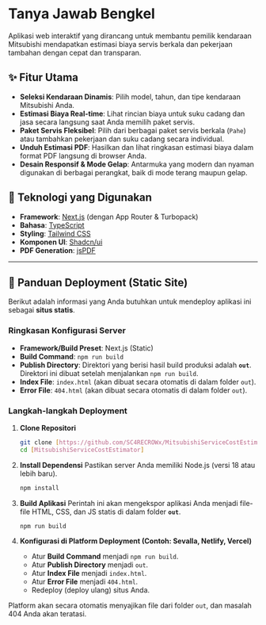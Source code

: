 # Tanya Jawab Bengkel

Aplikasi web interaktif yang dirancang untuk membantu pemilik kendaraan Mitsubishi mendapatkan estimasi biaya servis berkala dan pekerjaan tambahan dengan cepat dan transparan.

## ✨ Fitur Utama

- **Seleksi Kendaraan Dinamis**: Pilih model, tahun, dan tipe kendaraan Mitsubishi Anda.
- **Estimasi Biaya Real-time**: Lihat rincian biaya untuk suku cadang dan jasa secara langsung saat Anda memilih paket servis.
- **Paket Servis Fleksibel**: Pilih dari berbagai paket servis berkala (`Pahe`) atau tambahkan pekerjaan dan suku cadang secara individual.
- **Unduh Estimasi PDF**: Hasilkan dan lihat ringkasan estimasi biaya dalam format PDF langsung di browser Anda.
- **Desain Responsif & Mode Gelap**: Antarmuka yang modern dan nyaman digunakan di berbagai perangkat, baik di mode terang maupun gelap.

## 🚀 Teknologi yang Digunakan

- **Framework**: [Next.js](https://nextjs.org/) (dengan App Router & Turbopack)
- **Bahasa**: [TypeScript](https://www.typescriptlang.org/)
- **Styling**: [Tailwind CSS](https://tailwindcss.com/)
- **Komponen UI**: [Shadcn/ui](https://ui.shadcn.com/)
- **PDF Generation**: [jsPDF](https://github.com/parallax/jsPDF)

---

## 🔧 Panduan Deployment (Static Site)

Berikut adalah informasi yang Anda butuhkan untuk mendeploy aplikasi ini sebagai **situs statis**.

### Ringkasan Konfigurasi Server

*   **Framework/Build Preset**: Next.js (Static)
*   **Build Command**: `npm run build`
*   **Publish Directory**: Direktori yang berisi hasil build produksi adalah **`out`**. Direktori ini dibuat setelah menjalankan `npm run build`.
*   **Index File**: `index.html` (akan dibuat secara otomatis di dalam folder `out`).
*   **Error File**: `404.html` (akan dibuat secara otomatis di dalam folder `out`).

### Langkah-langkah Deployment

1.  **Clone Repositori**
    ```bash
    git clone [https://github.com/SC4RECROWx/MitsubishiServiceCostEstimator.git]
    cd [MitsubishiServiceCostEstimator]
    ```

2.  **Install Dependensi**
    Pastikan server Anda memiliki Node.js (versi 18 atau lebih baru).
    ```bash
    npm install
    ```

3.  **Build Aplikasi**
    Perintah ini akan mengekspor aplikasi Anda menjadi file-file HTML, CSS, dan JS statis di dalam folder **`out`**.
    ```bash
    npm run build
    ```
4.  **Konfigurasi di Platform Deployment (Contoh: Sevalla, Netlify, Vercel)**
    - Atur **Build Command** menjadi `npm run build`.
    - Atur **Publish Directory** menjadi `out`.
    - Atur **Index File** menjadi `index.html`.
    - Atur **Error File** menjadi `404.html`.
    - Redeploy (deploy ulang) situs Anda.

Platform akan secara otomatis menyajikan file dari folder `out`, dan masalah 404 Anda akan teratasi.
